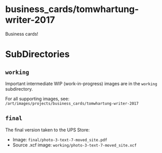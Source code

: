 
# business_cards/tomwhartung-writer-2017

Business cards!

# SubDirectories

## `working`

Important intermediate WIP (work-in-progress) images are in the `working` subdirectory.

For all supporting images, see: `/art/images/projects/business_cards/tomwhartung-writer-2017`

## `final`

The final version taken to the UPS Store:

- Image: `final/photo-3-text-7-moved_site.pdf`
- Source .xcf image: `working/photo-3-text-7-moved_site.xcf`


